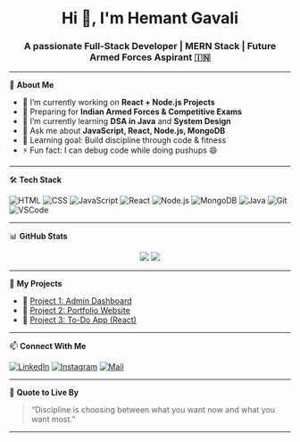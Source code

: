 <h1 align="center">Hi 👋, I'm Hemant Gavali</h1>
<h3 align="center">A passionate Full-Stack Developer | MERN Stack | Future Armed Forces Aspirant 🇮🇳</h3>

---

🌟 **About Me**

- 🔭 I’m currently working on **React + Node.js Projects**
- 🎯 Preparing for **Indian Armed Forces & Competitive Exams**
- 🌱 I’m currently learning **DSA in Java** and **System Design**
- 💬 Ask me about **JavaScript, React, Node.js, MongoDB**
- 🧠 Learning goal: Build discipline through code & fitness
- ⚡ Fun fact: I can debug code while doing pushups 😄

---

🛠️ **Tech Stack**

![HTML](https://img.shields.io/badge/-HTML5-E34F26?style=for-the-badge&logo=html5)
![CSS](https://img.shields.io/badge/-CSS3-1572B6?style=for-the-badge&logo=css3)
![JavaScript](https://img.shields.io/badge/-JavaScript-F7DF1E?style=for-the-badge&logo=javascript)
![React](https://img.shields.io/badge/-React-61DAFB?style=for-the-badge&logo=react)
![Node.js](https://img.shields.io/badge/-Node.js-339933?style=for-the-badge&logo=node.js)
![MongoDB](https://img.shields.io/badge/-MongoDB-4EA94B?style=for-the-badge&logo=mongodb)
![Java](https://img.shields.io/badge/-Java-007396?style=for-the-badge&logo=java)
![Git](https://img.shields.io/badge/-Git-F05032?style=for-the-badge&logo=git)
![VSCode](https://img.shields.io/badge/-VS%20Code-007ACC?style=for-the-badge&logo=visual-studio-code)

---

📊 **GitHub Stats**

<p align="center">
  <img src="https://github-readme-stats.vercel.app/api?username=hemantgavali&show_icons=true&theme=radical" />
  <img src="https://github-readme-streak-stats.herokuapp.com?user=hemantgavali&theme=radical&date_format=M%20j%5B%2C%20Y%5D" />
</p>

---

🚀 **My Projects**

- 🔗 [Project 1: Admin Dashboard](https://github.com/hemantgavali/admin-dashboard)
- 🔗 [Project 2: Portfolio Website](https://github.com/hemantgavali/portfolio)
- 🔗 [Project 3: To-Do App (React)](https://github.com/hemantgavali/todo-react)

---

📫 **Connect With Me**

[![LinkedIn](https://img.shields.io/badge/-LinkedIn-blue?style=flat-square&logo=linkedin&logoColor=white)](https://linkedin.com/in/hemantgavali)
[![Instagram](https://img.shields.io/badge/-Instagram-E4405F?style=flat-square&logo=instagram&logoColor=white)](https://instagram.com/yourusername)
[![Mail](https://img.shields.io/badge/-Email-D14836?style=flat-square&logo=gmail&logoColor=white)](mailto:yourmail@gmail.com)

---

🧠 **Quote to Live By**

> “Discipline is choosing between what you want now and what you want most.”

---
